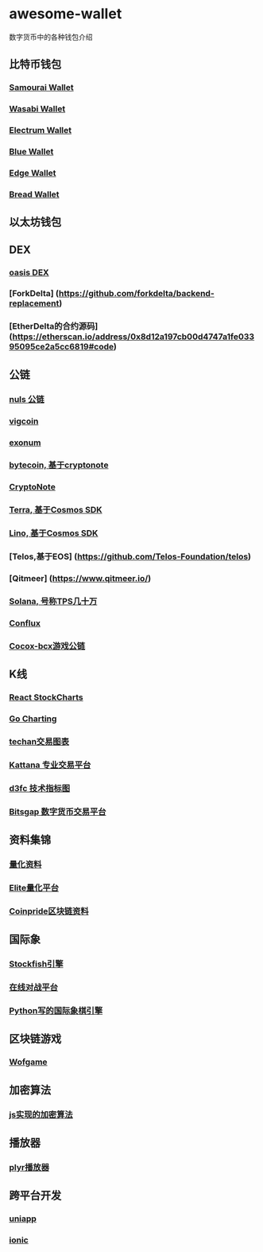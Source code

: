 # awesome-wallet
数字货币中的各种钱包介绍

## 比特币钱包

### [Samourai Wallet](https://samouraiwallet.com/)

### [Wasabi Wallet](https://www.wasabiwallet.io/)

### [Electrum Wallet](https://electrum.org/#home)
### [Blue Wallet](https://github.com/bluewallet/bluewallet)
### [Edge Wallet](https://github.com/EdgeApp)
### [Bread Wallet](https://github.com/breadwallet/breadwallet-android)

## 以太坊钱包

## DEX

### [oasis DEX](https://github.com/OasisDEX/oasis-react)
### [ForkDelta] (https://github.com/forkdelta/backend-replacement)
### [EtherDelta的合约源码] (https://etherscan.io/address/0x8d12a197cb00d4747a1fe03395095ce2a5cc6819#code)

## 公链

### [nuls 公链](https://github.com/nuls-io/nuls-v2)
### [vigcoin](https://github.com/vigcoin)
### [exonum](https://github.com/exonum)
### [bytecoin, 基于cryptonote](https://github.com/bcndev/bytecoin)
### [CryptoNote](https://github.com/cryptonotefoundation/cryptonote)
### [Terra, 基于Cosmos SDK](https://github.com/lino-network/lino)
### [Lino, 基于Cosmos SDK](https://github.com/lino-network/lino)
### [Telos,基于EOS] (https://github.com/Telos-Foundation/telos)
### [Qitmeer] (https://www.qitmeer.io/)
### [Solana, 号称TPS几十万](https://github.com/solana-labs/solana)
### [Conflux](https://github.com/Conflux-Chain/conflux-rust)
### [Cocox-bcx游戏公链](https://www.cocosbcx.io/)

## K线


### [React StockCharts](https://github.com/rrag/react-stockcharts)
### [Go Charting](https://gocharting.com)
### [techan交易图表](https://github.com/stock-chart/techan.js)
### [Kattana 专业交易平台](https://kattana.trade/pricing.html)
### [d3fc 技术指标图](https://github.com/ColinEberhardt/d3fc-technical-indicator)
### [Bitsgap 数字货币交易平台](https://bitsgap.com/)

## 资料集锦

### [量化资料](https://github.com/EliteQuant/EliteQuant)
### [Elite量化平台](https://gitee.com/EliteQuant)
### [Coinpride区块链资料](https://github.com/coinpride/CryptoList)

## 国际象
### [Stockfish引擎](https://github.com/official-stockfish/Stockfish)
### [在线对战平台](https://chessui.com/chess.html#)
### [Python写的国际象棋引擎](https://lucaschess.pythonanywhere.com/index?lang=en)

## 区块链游戏
### [Wofgame](https://wofgame.github.io/)

## 加密算法

### [js实现的加密算法](http://cryptocoinjs.com/modules/crypto/crypto-hashing/)

## 播放器
### [plyr播放器](https://github.com/sampotts/plyr#api)

## 跨平台开发
### [uniapp](https://uniapp.dcloud.io)
### [ionic](https://ionicframework.com)
